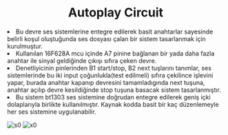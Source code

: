 <h1 align="center">Autoplay Circuit</h1>

<li>Bu devre ses sistemlerine entegre edilerek basit anahtarlar sayesinde belirli koşul oluştuğunda ses dosyası çalan bir sistem tasarlanmak için kurulmuştur.</li>
<li>Kullanılan 16F628A mcu içinde A7 pinine bağlanan bir yada daha fazla anahtar ile sinyal geldiğinde çıkışı sıfıra çeken devre.</li>
<li>Denetliyicinin pinlerinden B1 start/stop, B2 next tuşlarını tanımlar, ses sistemlerinde bu iki input çoğunlukla(test edilmeli) sıfıra çekilince işlevini yapar, burada anahtar
kapanıp devresini tamamladıgında next tuşuna, anahtar açılıp devre kesildiğinde stop tuşuna basacak sistem tasarlanmıştır.</li>
<li>Bu sistem bt1303 ses sistemine doğrudan entegre edilerek geniş içki dolaplarıyla birlikte kullanılmıştır. Kaynak kodda basit bir kaç düzenlemeyle 
her ses sistemine uygulanabilir.</li>

![s0](https://user-images.githubusercontent.com/96810885/177360230-f3becee6-3310-4263-8621-c9f82dc3e432.png)
![x0](https://user-images.githubusercontent.com/96810885/177360242-e2e76341-49f9-4e77-8e57-bef219f8dbcf.png)
